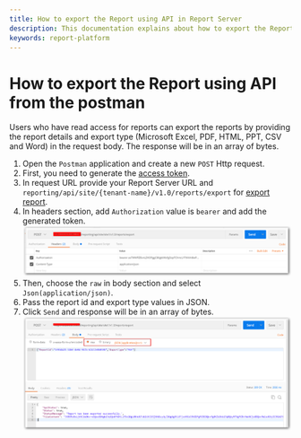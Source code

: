 ```yaml
---
title: How to export the Report using API in Report Server
description: This documentation explains about how to export the Report using API in the Bold Reports On-Premise Edition.
keywords: report-platform
---
```


# How to export the Report using API from the postman

Users who have read access for reports can export the reports by providing the report details and export type (Microsoft Excel, PDF, HTML, PPT, CSV and Word) in the request body. The response will be in an array of bytes.

 1. Open the `Postman` application and create a new `POST` Http request.
 2. First, you need to generate the [access token](../generate-access-token-for-bold-reports-server-using-api/).
 3. In request URL provide your Report Server URL and `reporting/api/site/{tenant-name}/v1.0/reports/export` for [export report](../../../rest-api-reference/v1.0/#operation/Items_ExportReport).
 4. In headers section, add `Authorization` value is `bearer` and add the generated token.
  ![Authorization](/static/assets/on-premise/images/how-to/rest-api/authorization.png)
 5. Then, choose the `raw` in body section and select `Json(application/json)`.
 6. Pass the report id and export type values in JSON.
 7. Click `Send` and response will be in an array of bytes.
 ![Connection types](/static/assets/on-premise/images/how-to/rest-api/export.png)